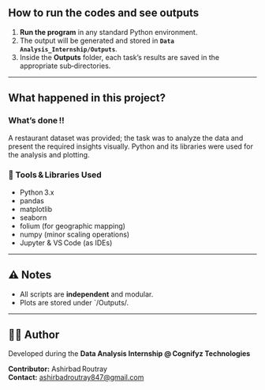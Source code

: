 ## How to run the codes and see outputs

1. **Run the program** in any standard Python environment.  
2. The output will be generated and stored in **`Data Analysis_Internship/Outputs`**.  
3. Inside the **Outputs** folder, each task’s results are saved in the appropriate sub‑directories.  

---

## What happened in this project?

### What’s done !!

A restaurant dataset was provided; the task was to analyze the data and present the required insights visually. Python and its libraries were used for the analysis and plotting.

### 🧰 Tools & Libraries Used

- Python 3.x  
- pandas  
- matplotlib  
- seaborn  
- folium (for geographic mapping)  
- numpy (minor scaling operations)  
- Jupyter & VS Code (as IDEs)  

---

## ⚠️ Notes

- All scripts are **independent** and modular.  
- Plots are stored under `/Outputs/.  

---

## 👨‍💻 Author

Developed during the **Data Analysis Internship @ Cognifyz Technologies**  

**Contributor:** Ashirbad Routray  
**Contact:** ashirbadroutray847@gmail.com  
